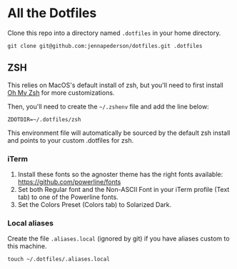 # All the Dotfiles

Clone this repo into a directory named `.dotfiles` in your home directory.

`git clone git@github.com:jennapederson/dotfiles.git .dotfiles`

## ZSH

This relies on MacOS's default install of zsh, but you'll need to first install [Oh My Zsh](https://ohmyz.sh/) for more customizations.

Then, you'll need to create the `~/.zshenv` file and add the line below:

```
ZDOTDIR=~/.dotfiles/zsh
```

This environment file will automatically be sourced by the default zsh install and points to your custom .dotfiles for zsh.

### iTerm

1. Install these fonts so the agnoster theme has the right fonts available: https://github.com/powerline/fonts
1. Set both Regular font and the Non-ASCII Font in your iTerm profile (Text tab) to one of the Powerline fonts.
1. Set the Colors Preset (Colors tab) to Solarized Dark.

### Local aliases

Create the file `.aliases.local` (ignored by git) if you have aliases custom to this machine.

```
touch ~/.dotfiles/.aliases.local
```
